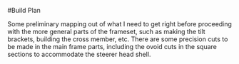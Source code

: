 #Build Plan

Some preliminary mapping out of what I need to get right before proceeding with the more general parts of the frameset, such as making the tilt brackets, building the cross member, etc. There are some precision cuts to be made in the main frame parts, including the ovoid cuts in the square sections to accommodate the steerer head shell.

